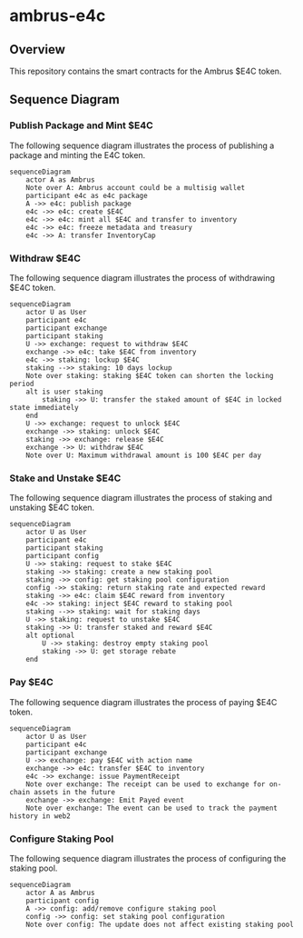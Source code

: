 # ambrus-e4c

## Overview

This repository contains the smart contracts for the Ambrus $E4C token.

## Sequence Diagram

### Publish Package and Mint $E4C

The following sequence diagram illustrates the process of publishing a package and minting the E4C token.

```mermaid
sequenceDiagram
    actor A as Ambrus
    Note over A: Ambrus account could be a multisig wallet
    participant e4c as e4c package
    A ->> e4c: publish package
    e4c ->> e4c: create $E4C
    e4c ->> e4c: mint all $E4C and transfer to inventory
    e4c ->> e4c: freeze metadata and treasury
    e4c ->> A: transfer InventoryCap
```

### Withdraw $E4C

The following sequence diagram illustrates the process of withdrawing $E4C token.

```mermaid
sequenceDiagram
    actor U as User
    participant e4c
    participant exchange
    participant staking
    U ->> exchange: request to withdraw $E4C
    exchange ->> e4c: take $E4C from inventory
    e4c ->> staking: lockup $E4C
    staking -->> staking: 10 days lockup
    Note over staking: staking $E4C token can shorten the locking period
    alt is user staking
        staking ->> U: transfer the staked amount of $E4C in locked state immediately
    end
    U ->> exchange: request to unlock $E4C
    exchange ->> staking: unlock $E4C
    staking ->> exchange: release $E4C
    exchange ->> U: withdraw $E4C
    Note over U: Maximum withdrawal amount is 100 $E4C per day
```

### Stake and Unstake $E4C

The following sequence diagram illustrates the process of staking and unstaking $E4C token.

```mermaid
sequenceDiagram
    actor U as User
    participant e4c
    participant staking
    participant config
    U ->> staking: request to stake $E4C
    staking ->> staking: create a new staking pool
    staking ->> config: get staking pool configuration
    config ->> staking: return staking rate and expected reward
    staking ->> e4c: claim $E4C reward from inventory
    e4c ->> staking: inject $E4C reward to staking pool
    staking -->> staking: wait for staking days
    U ->> staking: request to unstake $E4C
    staking ->> U: transfer staked and reward $E4C
    alt optional
        U ->> staking: destroy empty staking pool
        staking ->> U: get storage rebate
    end
```

### Pay $E4C

The following sequence diagram illustrates the process of paying $E4C token.

```mermaid
sequenceDiagram
    actor U as User
    participant e4c
    participant exchange
    U ->> exchange: pay $E4C with action name
    exchange ->> e4c: transfer $E4C to inventory
    e4c ->> exchange: issue PaymentReceipt
    Note over exchange: The receipt can be used to exchange for on-chain assets in the future
    exchange ->> exchange: Emit Payed event
    Note over exchange: The event can be used to track the payment history in web2
```

### Configure Staking Pool

The following sequence diagram illustrates the process of configuring the staking pool.

```mermaid
sequenceDiagram
    actor A as Ambrus
    participant config
    A ->> config: add/remove configure staking pool
    config ->> config: set staking pool configuration
    Note over config: The update does not affect existing staking pool
```
